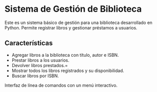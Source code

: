 # Sistema de Gestión de Biblioteca

Este es un sistema básico de gestión para una biblioteca desarrollado en Python. Permite registrar libros y gestionar préstamos a usuarios.

## Características

- Agregar libros a la biblioteca con título, autor e ISBN.
- Prestar libros a los usuarios.
- Devolver libros prestados.=
- Mostrar todos los libros registrados y su disponibilidad.
- Buscar libros por ISBN.

Interfaz de línea de comandos con un menú interactivo.
